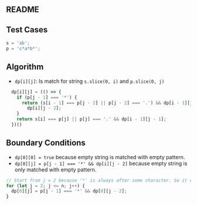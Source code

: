 ## README

## Test Cases

```js
s = 'ab';
p = 'c*a*b*';
```

## Algorithm

- `dp[i][j]`: Is match for string `s.slice(0, i)` and `p.slice(0, j)`

<!-- prettier-ignore -->
```js
  dp[i][j] = (() => {
    if (p[j - 1] === '*') {
      return (s[i - 1] === p[j - 2] || p[j - 2] === '.') && dp[i - 1][j] ||
        dp[i][j - 2];
    }
    return s[i] === p[j] || p[j] === '.' && dp[i - 1][j - 1];
  })()
```

## Boundary Conditions

- `dp[0][0] = true` because empty string is matched with empty pattern.
- `dp[0][j] = p[j - 1] === '*' && dp[i][j - 2]` because empty string is only matched with empty pattern.

```js
// Start from j = 2 because '*' is always after some character. So it can't be the first character.
for (let j = 2; j <= n; j++) {
  dp[0][j] = p[j - 1] === '*' && dp[0][j - 2];
}
```

